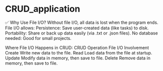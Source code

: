 # CRUD_application
✅ Why Use File I/O?
Without file I/O, all data is lost when the program ends. File I/O allows:
Persistence: Save user-created data (like tasks) to disk.
Portability: Share or back up data easily (via .txt or .json files).
No database needed: Good for small projects.

Where File I/O Happens in CRUD:
CRUD Operation	File I/O Involvement
Create	Write new data to the file.
Read	Load data from the file at startup.
Update	Modify data in memory, then save to file.
Delete	Remove data in memory, then save to file.
